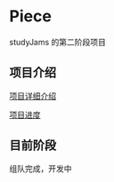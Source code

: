 # Piece

studyJams 的第二阶段项目

## 项目介绍

[项目详细介绍](https://docs.google.com/document/d/1BPh_Ir3cYUgYrWwvEzLnsyh5FhNhZwFx0bYajDmdsy0/edit?usp=sharing)

[项目进度](https://docs.google.com/spreadsheets/d/1BlvAk8oUbRUyfmD2QS8B-iw-kdA-FiFKRAOpxwgkfLw/edit?usp=sharing)

## 目前阶段

组队完成，开发中
